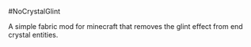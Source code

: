#NoCrystalGlint

A simple fabric mod for minecraft that removes the glint effect from end crystal entities.
